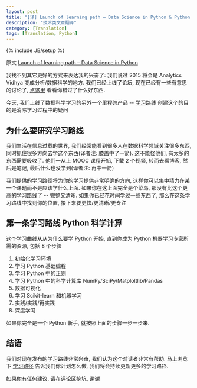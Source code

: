 ```yaml
---
layout: post
title: "[译] Launch of learning path – Data Science in Python & Python 科学计算学习路线"
description: "技术类文章翻译"
category: [Translation]
tags: [Translation, Python]
---
```

{% include JB/setup %}

原文 [Launch of learning path – Data Science in Python](http://www.analyticsvidhya.com/blog/2015/01/launch-learning-paths-data-science-python/?utm_source=feedburner&utm_medium=email&utm_campaign=Feed%3A+AnalyticsVidhya+%28Analytics+Vidhya%29)

我找不到其它更好的方式来表达我的兴奋了: 我们说过 2015 将会是 Analytics Vidhya 变成分析/数据科学的地方.
我们已经上线了论坛, 现在已经有一些有意思的讨论了, [点这里](http://discuss.analyticsvidhya.com/) 看看你错过了什么好东西.

今天, 我们上线了数据科学学习的另外一个里程碑产品 -- [学习路线](http://www.analyticsvidhya.com/blog/learning-paths-data-science-business-analytics-business-intelligence-big-data/)
创建这个的目的是消除学习过程中的疑问

## 为什么要研究学习路线

我们生活在信息过载的世界, 我们经常能看到很多人在数据科学领域关注很多东西, 同时抓住很多方向去学这个东西(译者注: 膝盖中了一箭). 这不能怪他们, 有太多的东西需要吸收了.
他们一从上 MOOC 课程开始, 下载 2 个视频, 转而去看博客, 然后是笔记, 最后什么也没学到(译者注: 再中一箭)

我们提供的学习路径将为你的学习提供非常明确的方向, 这样你可以集中精力在某一个课题而不是应该学什么上面.
如果你在这上面完全是个菜鸟, 那没有比这个更高的学习路线了 -- 完整又清晰.
如果你已经花时间学过一些东西了, 那么在这条学习路线中找到你的位置, 接下来要更快/更清晰/更专注

## 第一条学习路线 Python 科学计算

这个学习曲线从从为什么要学 Python 开始, 直到你成为 Python 机器学习专家所需的资源, 包括 8 个步骤

1. 初始化学习环境
2. 学习 Python 基础编程
3. 学习 Python 中的正则
4. 学习 Python 中的科学计算库 NumPy/SciPy/Matploltlib/Pandas
5. 数据可视化
6. 学习 Scikit-learn 和机器学习
7. 实践/实践/再实践
8. 深度学习

如果你完全是一个 Python 新手, 就按照上面的步骤一步一步来.

## 结语

我们对现在发布的学习路线非常兴奋, 我们认为这个对读者非常有帮助. 马上浏览下 [学习路径](http://www.analyticsvidhya.com/blog/learning-path-data-science-python/)
告诉我们你计划怎么做, 我们将会持续更新更多的学习路径.

如果你有任何建议, 请在评论区挖坑, 谢谢
